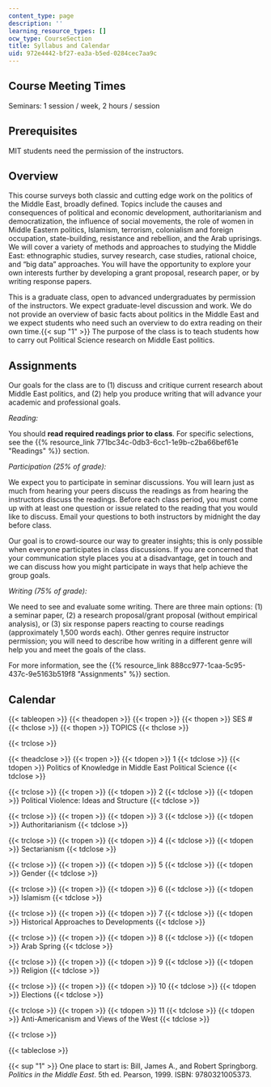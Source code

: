 ```yaml
---
content_type: page
description: ''
learning_resource_types: []
ocw_type: CourseSection
title: Syllabus and Calendar
uid: 972e4442-bf27-ea3a-b5ed-0284cec7aa9c
---
```


Course Meeting Times
--------------------

Seminars: 1 session / week, 2 hours / session

Prerequisites
-------------

MIT students need the permission of the instructors.

Overview
--------

This course surveys both classic and cutting edge work on the politics of the Middle East, broadly defined. Topics include the causes and consequences of political and economic development, authoritarianism and democratization, the influence of social movements, the role of women in Middle Eastern politics, Islamism, terrorism, colonialism and foreign occupation, state-building, resistance and rebellion, and the Arab uprisings. We will cover a variety of methods and approaches to studying the Middle East: ethnographic studies, survey research, case studies, rational choice, and “big data” approaches. You will have the opportunity to explore your own interests further by developing a grant proposal, research paper, or by writing response papers.

This is a graduate class, open to advanced undergraduates by permission of the instructors. We expect graduate-level discussion and work. We do not provide an overview of basic facts about politics in the Middle East and we expect students who need such an overview to do extra reading on their own time.{{< sup "1" >}} The purpose of the class is to teach students how to carry out Political Science research on Middle East politics.

Assignments
-----------

Our goals for the class are to (1) discuss and critique current research about Middle East politics, and (2) help you produce writing that will advance your academic and professional goals.

_Reading:_

You should **read required readings prior to class**. For specific selections, see the {{% resource_link 771bc34c-0db3-6cc1-1e9b-c2ba66bef61e "Readings" %}} section.

_Participation (25% of grade):_

We expect you to participate in seminar discussions. You will learn just as much from hearing your peers discuss the readings as from hearing the instructors discuss the readings. Before each class period, you must come up with at least one question or issue related to the reading that you would like to discuss. Email your questions to both instructors by midnight the day before class.

Our goal is to crowd-source our way to greater insights; this is only possible when everyone participates in class discussions. If you are concerned that your communication style places you at a disadvantage, get in touch and we can discuss how you might participate in ways that help achieve the group goals.

_Writing (75% of grade):_

We need to see and evaluate some writing. There are three main options: (1) a seminar paper, (2) a research proposal/grant proposal (without empirical analysis), or (3) six response papers reacting to course readings (approximately 1,500 words each). Other genres require instructor permission; you will need to describe how writing in a different genre will help you and meet the goals of the class. 

For more information, see the {{% resource_link 888cc977-1caa-5c95-437c-9e5163b519f8 "Assignments" %}} section.

Calendar
--------

{{< tableopen >}}
{{< theadopen >}}
{{< tropen >}}
{{< thopen >}}
SES #
{{< thclose >}}
{{< thopen >}}
TOPICS
{{< thclose >}}

{{< trclose >}}

{{< theadclose >}}
{{< tropen >}}
{{< tdopen >}}
1
{{< tdclose >}}
{{< tdopen >}}
Politics of Knowledge in Middle East Political Science
{{< tdclose >}}

{{< trclose >}}
{{< tropen >}}
{{< tdopen >}}
2
{{< tdclose >}}
{{< tdopen >}}
Political Violence: Ideas and Structure
{{< tdclose >}}

{{< trclose >}}
{{< tropen >}}
{{< tdopen >}}
3
{{< tdclose >}}
{{< tdopen >}}
Authoritarianism
{{< tdclose >}}

{{< trclose >}}
{{< tropen >}}
{{< tdopen >}}
4
{{< tdclose >}}
{{< tdopen >}}
Sectarianism
{{< tdclose >}}

{{< trclose >}}
{{< tropen >}}
{{< tdopen >}}
5
{{< tdclose >}}
{{< tdopen >}}
Gender
{{< tdclose >}}

{{< trclose >}}
{{< tropen >}}
{{< tdopen >}}
6
{{< tdclose >}}
{{< tdopen >}}
Islamism
{{< tdclose >}}

{{< trclose >}}
{{< tropen >}}
{{< tdopen >}}
7
{{< tdclose >}}
{{< tdopen >}}
Historical Approaches to Developments
{{< tdclose >}}

{{< trclose >}}
{{< tropen >}}
{{< tdopen >}}
8
{{< tdclose >}}
{{< tdopen >}}
Arab Spring
{{< tdclose >}}

{{< trclose >}}
{{< tropen >}}
{{< tdopen >}}
9
{{< tdclose >}}
{{< tdopen >}}
Religion
{{< tdclose >}}

{{< trclose >}}
{{< tropen >}}
{{< tdopen >}}
10
{{< tdclose >}}
{{< tdopen >}}
Elections
{{< tdclose >}}

{{< trclose >}}
{{< tropen >}}
{{< tdopen >}}
11
{{< tdclose >}}
{{< tdopen >}}
Anti-Americanism and Views of the West
{{< tdclose >}}

{{< trclose >}}

{{< tableclose >}}

{{< sup "1" >}} One place to start is: Bill, James A., and Robert Springborg. _Politics in the Middle East_. 5th ed. Pearson, 1999. ISBN: 9780321005373.